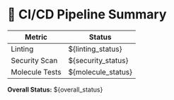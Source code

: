 # 🚀 CI/CD Pipeline Summary

| Metric                  | Status |
|-------------------------|--------|
| Linting                 | ${linting_status} |
| Security Scan           | ${security_status} |
| Molecule Tests          | ${molecule_status} |

**Overall Status:** ${overall_status}
